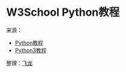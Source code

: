 # W3School Python教程

来源：

+ [Python教程](http://www.w3cschool.cc/python/python-tutorial.html)
+ [Python3教程](http://www.w3cschool.cc/python/python3-tutorial.html)

整理：[飞龙](http://www.flygon.net)